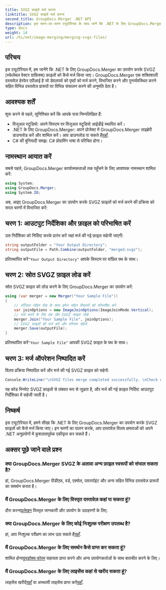 ```yaml
---
title: SVGZ फ़ाइलें मर्ज करना
linktitle: SVGZ फ़ाइलें मर्ज करना
second_title: GroupDocs.Merger .NET API
description: इस चरण-दर-चरण ट्यूटोरियल के साथ जानें कि .NET के लिए GroupDocs.Merger का उपयोग करके SVGZ फ़ाइलों को कैसे मर्ज किया जाए। अपने दस्तावेज़ हेरफेर कौशल को बढ़ाएँ।
type: docs
weight: 14
url: /hi/net/image-merging/merging-svgz-files/
---
```

## परिचय
इस ट्यूटोरियल में, हम जानेंगे कि .NET के लिए GroupDocs.Merger का उपयोग करके SVGZ (स्केलेबल वेक्टर ग्राफ़िक्स) फ़ाइलों को कैसे मर्ज किया जाए। GroupDocs.Merger एक शक्तिशाली दस्तावेज़ हेरफेर एपीआई है जो डेवलपर्स को पृष्ठों को मर्ज करने, विभाजित करने और पुनर्व्यवस्थित करने सहित विभिन्न दस्तावेज़ प्रारूपों पर विभिन्न संचालन करने की अनुमति देता है।
## आवश्यक शर्तें
शुरू करने से पहले, सुनिश्चित करें कि आपके पास निम्नलिखित हैं:
- विजुअल स्टूडियो: अपने सिस्टम पर विजुअल स्टूडियो आईडीई स्थापित करें।
-  .NET के लिए GroupDocs.Merger: अपने प्रोजेक्ट में GroupDocs.Merger लाइब्रेरी डाउनलोड करें और शामिल करें। आप डाउनलोड पा सकते हैं[यहाँ](https://releases.groupdocs.com/merger/net/).
- C# की बुनियादी समझ: C# प्रोग्रामिंग भाषा से परिचित होना।

## नामस्थान आयात करें
सबसे पहले, GroupDocs.Merger कार्यात्मकताओं तक पहुँचने के लिए आवश्यक नामस्थान शामिल करें:
```csharp
using System; 
using GroupDocs.Merger;
using System.IO;
```

अब, आइए GroupDocs.Merger का उपयोग करके SVGZ फ़ाइलों को मर्ज करने की प्रक्रिया को सरल चरणों में विभाजित करें:
## चरण 1: आउटपुट निर्देशिका और फ़ाइल को परिभाषित करें
उस निर्देशिका को निर्दिष्ट करके प्रारंभ करें जहां मर्ज की गई फ़ाइल सहेजी जाएगी:
```csharp
string outputFolder = "Your Output Directory";
string outputFile = Path.Combine(outputFolder, "merged.svgz");
```
 प्रतिस्थापित करें`"Your Output Directory"` आपके सिस्टम पर वांछित पथ के साथ।
## चरण 2: स्रोत SVGZ फ़ाइल लोड करें
स्रोत SVGZ फ़ाइल को लोड करने के लिए GroupDocs.Merger का उपयोग करें:
```csharp
using (var merger = new Merger("Your Sample File"))
{
    // वर्टिकल जॉइन मोड के साथ इमेज जॉइन विकल्पों को परिभाषित करें
    var joinOptions = new ImageJoinOptions(ImageJoinMode.Vertical);
    // मर्ज करने के लिए एक और SVGZ फ़ाइल जोड़ें
    merger.Join("Your Sample File", joinOptions);
    // SVGZ फ़ाइलों को मर्ज करें और परिणाम सहेजें
    merger.Save(outputFile);
}
```
 प्रतिस्थापित करें`"Your Sample File"` आपकी SVGZ फ़ाइल के पथ के साथ।
## चरण 3: मर्ज ऑपरेशन निष्पादित करें
विलय प्रक्रिया निष्पादित करें और मर्ज की गई SVGZ फ़ाइल को सहेजें:
```csharp
Console.WriteLine("\nSVGZ files merge completed successfully. \nCheck output in {0}", outputFolder);
```
यह कोड स्निपेट SVGZ फ़ाइलों से लंबवत रूप से जुड़ता है, और मर्ज की गई फ़ाइल निर्दिष्ट आउटपुट निर्देशिका में सहेजी जाती है।

## निष्कर्ष
इस ट्यूटोरियल में, हमने सीखा कि .NET के लिए GroupDocs.Merger का उपयोग करके SVGZ फ़ाइलों को कैसे मर्ज किया जाए। इन चरणों का पालन करके, आप दस्तावेज़ विलय क्षमताओं को अपने .NET अनुप्रयोगों में कुशलतापूर्वक एकीकृत कर सकते हैं।

## अक्सर पूछे जाने वाले प्रश्न
### क्या GroupDocs.Merger SVGZ के अलावा अन्य फ़ाइल स्वरूपों को संभाल सकता है?
हां, GroupDocs.Merger पीडीएफ, वर्ड, एक्सेल, पावरपॉइंट और अन्य सहित विभिन्न दस्तावेज़ प्रारूपों का समर्थन करता है।
### मैं GroupDocs.Merger के लिए विस्तृत दस्तावेज़ कहां पा सकता हूं?
 दौरा करना[प्रलेखन](https://reference.groupdocs.com/merger/net/) विस्तृत जानकारी और उपयोग के उदाहरणों के लिए.
### क्या GroupDocs.Merger के लिए कोई निःशुल्क परीक्षण उपलब्ध है?
 हां, आप निःशुल्क परीक्षण का लाभ उठा सकते हैं[यहाँ](https://releases.groupdocs.com/).
### मैं GroupDocs.Merger के लिए समर्थन कैसे प्राप्त कर सकता हूं?
 शामिल होना[ग्रुपडॉक्स फोरम](https://forum.groupdocs.com/c/merger/32) सहायता प्राप्त करने और अन्य उपयोगकर्ताओं के साथ बातचीत करने के लिए।
### मैं GroupDocs.Merger के लिए लाइसेंस कहां से खरीद सकता हूं?
 लाइसेंस खरीदें[यहाँ](https://purchase.groupdocs.com/buy) या अस्थायी लाइसेंस प्राप्त करें[यहाँ](https://purchase.groupdocs.com/temporary-license/).